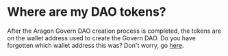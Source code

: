 # Where are my DAO tokens?

After the Aragon Govern DAO creation process is completed, the tokens are on the wallet address used to create the Govern DAO. Do you have forgotten which wallet address this was? Don't worry, go [here](https://app.gitbook.com/o/3h8kxj8geKVXgyMnGbYT/s/zhQIP88M8McmSaEGSymT/\~/changes/nkk1sPWsx1U7fx1L32EU/faq/products/aragon-govern/which-is-my-wallet-address-used-for-creating-my-aragon-govern).&#x20;
